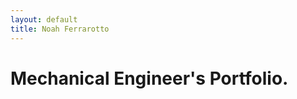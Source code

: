 ```yaml
---
layout: default
title: Noah Ferrarotto
---
```

<div id="blurb">
	<h1> Mechanical Engineer's Portfolio.</h1>
</div>
